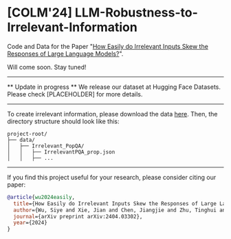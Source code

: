 # [COLM'24] LLM-Robustness-to-Irrelevant-Information
Code and Data for the Paper "[How Easily do Irrelevant Inputs Skew the Responses of Large Language Models?](https://arxiv.org/abs/2404.03302)".

Will come soon. Stay tuned!

-----
** Update in progress ** We release our dataset at Hugging Face Datasets. Please check [PLACEHOLDER] for more details.

-----

To create irrelevant information, please download the data [here](https://drive.google.com/drive/folders/149Jdkirbm7ppP2kwMD4pDe8sILMvLKWv?usp=sharing). 
Then, the directory structure should look like this:
```plaintext
project-root/
├── data/
│   ├── Irrelevant_PopQA/
│   │   ├── IrrelevantPQA_prop.json
│   │   ├── ...
```
-----
If you find this project useful for your research, please consider citing our paper:
```bibtex
@article{wu2024easily,
  title={How Easily do Irrelevant Inputs Skew the Responses of Large Language Models?},
  author={Wu, Siye and Xie, Jian and Chen, Jiangjie and Zhu, Tinghui and Zhang, Kai and Xiao, Yanghua},
  journal={arXiv preprint arXiv:2404.03302},
  year={2024}
}
```

